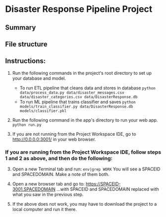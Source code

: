 # Disaster Response Pipeline Project

## Summary


## File structure


## Instructions:
1. Run the following commands in the project's root directory to set up your database and model.

    - To run ETL pipeline that cleans data and stores in database
        `python data/process_data.py data/disaster_messages.csv data/disaster_categories.csv data/DisasterResponse.db`
    - To run ML pipeline that trains classifier and saves
        `python models/train_classifier.py data/DisasterResponse.db models/classifier.pkl`

2. Run the following command in the app's directory to run your web app.
    `python run.py`

3. If you are not running from the Project Workspace IDE, go to http://0.0.0.0:3001/ in your web browser.

### If you are running from the Project Workspace IDE, follow steps 1 and 2 as above, and then do the following:
3. Open a new Terminal tab and run:
	`env|grep WORK`
	You will see a SPACEID and SPACEDOMAIN.  Make a note of them both.

4. Open a new browser tab and go to:
	https://SPACEID-3001.SPACEDOMAIN
    ...with SPACEID and SPACEDOMAIN replaced with what you saw in the previous step.
    
5. If the above does not work, you may have to download the project to a local computer and run it there.
